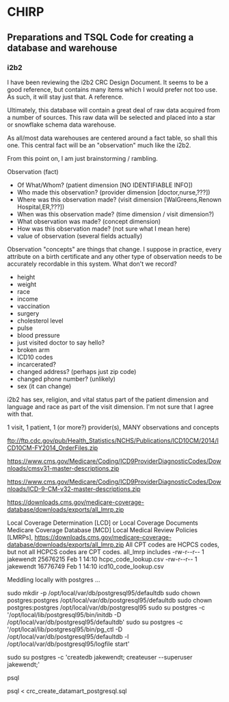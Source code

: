 # CHIRP

## Preparations and TSQL Code for creating a database and warehouse

### i2b2

I have been reviewing the i2b2 CRC Design Document.
It seems to be a good reference, but contains many items
which I would prefer not too use.  As such, it will stay just that.
A reference.

Ultimately, this database will contain a great deal of raw
data acquired from a number of sources.
This raw data will be selected and placed into a star or snowflake
schema data warehouse.

As all/most data warehouses are centered around a fact table,
so shall this one.  This central fact will be an "observation"
much like the i2b2.


From this point on, I am just brainstorming / rambling.



Observation (fact)
* Of What/Whom? (patient dimension [NO IDENTIFIABLE INFO])
* Who made this observation? (provider dimension [doctor,nurse,???])
* Where was this observation made? (visit dimension [WalGreens,Renown Hospital,ER,???])
* When was this observation made? (time dimension / visit dimension?)
* What observation was made? (concept dimension)
* How was this observation made? (not sure what I mean here)
* value of observation (several fields actually)


Observation "concepts" are things that change.
I suppose in practice, every attribute on a birth certificate
and any other type of observation
needs to be accurately recordable in this system.
What don't we record?
* height
* weight
* race
* income
* vaccination
* surgery
* cholesterol level
* pulse
* blood pressure
* just visited doctor to say hello?
* broken arm
* ICD10 codes
* incarcerated?
* changed address?  (perhaps just zip code)
* changed phone number?  (unlikely)
* sex (it can change)


i2b2 has sex, religion, and vital status part of the patient dimension
and language and race as part of the visit dimension.
I'm not sure that I agree with that.


1 visit, 1 patient, 1 (or more?) provider(s), MANY observations and concepts



ftp://ftp.cdc.gov/pub/Health_Statistics/NCHS/Publications/ICD10CM/2014/ICD10CM-FY2014_OrderFiles.zip

https://www.cms.gov/Medicare/Coding/ICD9ProviderDiagnosticCodes/Downloads/cmsv31-master-descriptions.zip

https://www.cms.gov/Medicare/Coding/ICD9ProviderDiagnosticCodes/Downloads/ICD-9-CM-v32-master-descriptions.zip

https://downloads.cms.gov/medicare-coverage-database/downloads/exports/all_lmrp.zip



Local Coverage Determination [LCD] or Local Coverage Documents
Medicare Coverage Database [MCD] 
Local Medical Review Policies [LMRPs],
https://downloads.cms.gov/medicare-coverage-database/downloads/exports/all_lmrp.zip
All CPT codes are HCPCS codes, but not all HCPCS codes are CPT codes.
all_lmrp includes 
-rw-r--r-- 1 jakewendt  25676215 Feb  1 14:10 hcpc_code_lookup.csv
-rw-r--r-- 1 jakewendt  16776749 Feb  1 14:10 icd10_code_lookup.csv






Meddling locally with postgres ...

sudo mkdir -p /opt/local/var/db/postgresql95/defaultdb
sudo chown postgres:postgres /opt/local/var/db/postgresql95/defaultdb
sudo chown postgres:postgres /opt/local/var/db/postgresql95
sudo su postgres -c '/opt/local/lib/postgresql95/bin/initdb -D /opt/local/var/db/postgresql95/defaultdb' 
sudo su postgres -c '/opt/local/lib/postgresql95/bin/pg_ctl -D /opt/local/var/db/postgresql95/defaultdb -l /opt/local/var/db/postgresql95/logfile start'


sudo su postgres -c 'createdb jakewendt; createuser --superuser jakewendt;'

psql


psql < crc_create_datamart_postgresql.sql







